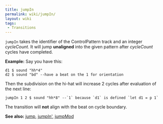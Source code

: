 ```yaml
---
title: jumpIn
permalink: wiki/jumpIn/
layout: wiki
tags:
 - Transitions
---
```


`jumpIn` takes the identifier of the ControlPattern track and an integer
*cycleCount*. It will jump **unaligned** into the given pattern after
*cycleCount* cycles have completed.

**Example:** Say you have this:

    d1 $ sound "hh*4"
    d2 $ sound "bd" --have a beat on the 1 for orientation

Then the subdivision on the hi-hat will increase 2 cycles after
evaluation of the next line:

    jumpIn 1 2 $ sound "hh*8" --`1` because `d1` is defined `let d1 = p 1`

The transition will **not** align with the beat on cycle boundary.

**See also:** [jump](jump "wikilink"), [jumpIn'](jumpIn' "wikilink"),
[jumpMod](jumpMod "wikilink")
